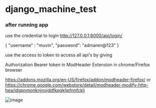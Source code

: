 # django_machine_test

<h3> after running app </h3>

use the credential to login
http://127.0.0.1:8000/api/login/

{
  "username" : "muvin",
  "password": "admaren@123"
}

use the access to token to access all api's
by giving 

Authorization Bearer token in ModHeader Extension in chrome/Firefox browser

https://addons.mozilla.org/en-US/firefox/addon/modheader-firefox/
or
https://chrome.google.com/webstore/detail/modheader-modify-http-hea/idgpnmonknjnojddfkpgkljpfnnfcklj

![image](https://user-images.githubusercontent.com/31253700/223003667-a266e837-ad02-4e64-b4fe-398ca2754118.png)


